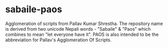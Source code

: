 # sabaile-paos
Agglomeration of scripts from Pallav Kumar Shrestha. The repository name is derived from two unicode Nepali words - "Sabaile" &amp; "Paos" which combines to mean "let everyone have it". PAOS is also intended to be the abbreviation for Pallav's Agglomeration Of Scripts. 
